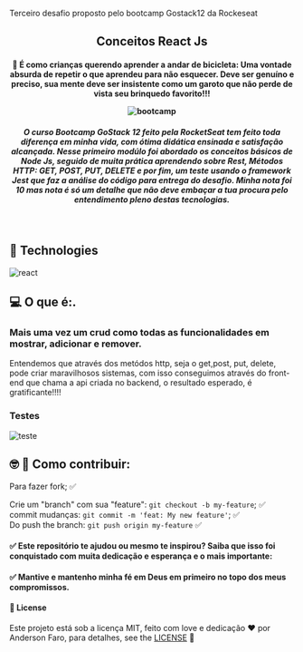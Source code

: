 
Terceiro desafio proposto pelo bootcamp Gostack12 da Rockeseat

<h2 align="center"> Conceitos React Js </h2>

<h4 align="center">

🚀 É como crianças querendo aprender a andar de bicicleta:
Uma vontade absurda de repetir o que aprendeu para não esquecer.
Deve ser genuíno e preciso, sua mente deve ser insistente como um garoto que não perde de vista seu brinquedo favorito!!!

![bootcamp](https://user-images.githubusercontent.com/3237047/85075213-31fa8800-b194-11ea-8b4e-12e8df42ded5.jpg)

</h4>

<h5 align="center">
O curso Bootcamp GoStack 12 feito pela RocketSeat tem feito toda diferença em minha vida, com ótima didática ensinada e satisfação alcançada. Nesse primeiro modúlo foi abordado
os conceitos básicos de Node Js, seguido de muita prática aprendendo sobre Rest, Métodos HTTP: GET, POST, PUT, DELETE e por fim, um teste usando o framework Jest que faz a análise do código para entrega do desafio.
Minha nota foi 10 mas nota é só um detalhe que não deve embaçar a tua procura pelo entendimento pleno destas tecnologias.

</h5>
<br/>

## :rocket: Technologies

 ![react](https://user-images.githubusercontent.com/3237047/85427384-10155280-b552-11ea-912c-35a521d1344d.png)


## :computer: O que é:.

### Mais uma vez um crud como todas as funcionalidades em mostrar, adicionar e remover.
Entendemos que através dos metódos http, seja o get,post, put, delete, pode criar maravilhosos sistemas, com isso conseguimos através
do front-end que chama a api criada no backend, o resultado esperado, é gratificante!!!!

### Testes
![teste](https://user-images.githubusercontent.com/3237047/85427173-c9bff380-b551-11ea-9142-b31a1244e4e6.png)

## :nerd_face: :rocket: Como contribuir:

Para fazer fork; :white_check_mark:

Crie um "branch" com sua "feature": `git checkout -b my-feature`; :white_check_mark: <br/>
commit mudanças: `git commit -m 'feat: My new feature'`; :white_check_mark:<br/>
 Do push the branch: `git push origin my-feature` :white_check_mark:

####  :white_check_mark:  Este repositório te ajudou ou mesmo te inspirou? Saiba que isso foi conquistado com muita dedicação e esperança e o mais importante:
#### :white_check_mark:  Mantive e mantenho minha fé em <b>Deus</b> em primeiro no topo dos meus compromissos.

#### :page_facing_up: License
Este projeto está sob a licença  MIT, feito com love e dedicação :hearts: por Anderson Faro, para detalhes, see the [LICENSE](LICENSE.md) 👋
























